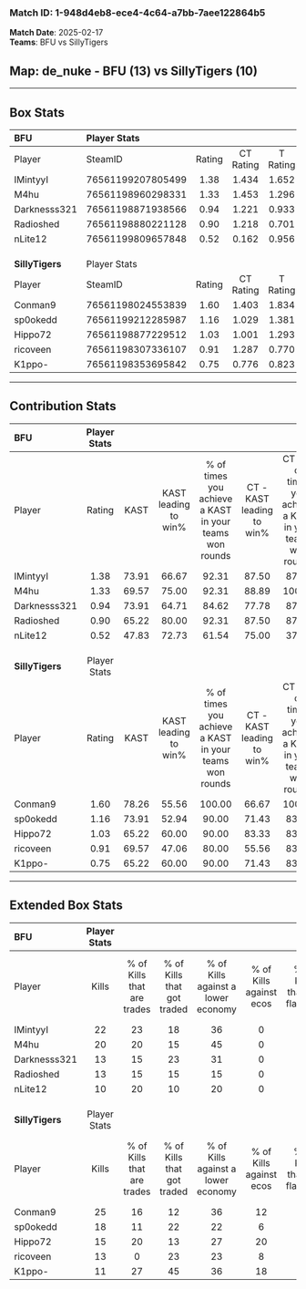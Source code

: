 ### Match ID: 1-948d4eb8-ece4-4c64-a7bb-7aee122864b5  
**Match Date**: 2025-02-17  
**Teams**: BFU vs SillyTigers  

## **Map**: de_nuke - BFU (13) vs SillyTigers (10)  
---  

## Box Stats  

| **BFU**         | Player Stats      |        |           |          |       |       |       |         |        |      |     |
| :- | :- | :-: | :-: | :-: | :-: | :-: | :-: | :-: | :-: | :-: | :-: |
| Player          | SteamID           | Rating | CT Rating | T Rating | KAST  |  ADR  | Kills | Assists | Deaths | K/D  | HS% |
| IMintyyI        | 76561199207805499 |  1.38  |   1.434   |  1.652   | 73.91 | 112.1 |  22   |    7    |   19   | 1.16 | 36  |
| M4hu            | 76561198960298331 |  1.33  |   1.453   |  1.296   | 69.57 | 103.7 |  20   |    6    |   15   | 1.33 | 35  |
| Darknesss321    | 76561198871938566 |  0.94  |   1.221   |  0.933   | 73.91 | 59.1  |  13   |    3    |   15   | 0.87 | 53  |
| Radioshed       | 76561198880221128 |  0.90  |   1.218   |  0.701   | 65.22 | 61.4  |  13   |    6    |   15   | 0.87 | 84  |
| nLite12         | 76561199809657848 |  0.52  |   0.162   |  0.956   | 47.83 | 51.3  |  10   |    2    |   19   | 0.53 | 80  |
|                 |                   |        |           |          |       |       |       |         |        |      |     |
|                 |                   |        |           |          |       |       |       |         |        |      |     |
|                 |                   |        |           |          |       |       |       |         |        |      |     |
| **SillyTigers** | Player Stats      |        |           |          |       |       |       |         |        |      |     |
| Player          | SteamID           | Rating | CT Rating | T Rating | KAST  |  ADR  | Kills | Assists | Deaths | K/D  | HS% |
| Conman9         | 76561198024553839 |  1.60  |   1.403   |  1.834   | 78.26 | 114.0 |  25   |    3    |   15   | 1.67 | 40  |
| sp0okedd        | 76561199212285987 |  1.16  |   1.029   |  1.381   | 73.91 | 76.9  |  18   |    2    |   16   | 1.13 | 83  |
| Hippo72         | 76561198877229512 |  1.03  |   1.001   |  1.293   | 65.22 | 79.7  |  15   |    6    |   15   | 1.00 | 46  |
| ricoveen        | 76561198307336107 |  0.91  |   1.287   |  0.770   | 69.57 | 58.4  |  13   |    4    |   15   | 0.87 | 69  |
| K1ppo-          | 76561198353695842 |  0.75  |   0.776   |  0.823   | 65.22 | 60.6  |  11   |    6    |   18   | 0.61 | 36  |
---  

## Contribution Stats  

| **BFU**         | Player Stats |       |                      |                                                        |                           |                                                             |                          |                                                            |
| :- | :-: | :-: | :-: | :-: | :-: | :-: | :-: | :-: |
| Player          |    Rating    | KAST  | KAST leading to win% | % of times you achieve a KAST in your teams won rounds | CT - KAST leading to win% | CT - % of times you achieve a KAST in your teams won rounds | T - KAST leading to win% | T - % of times you achieve a KAST in your teams won rounds |
| IMintyyI        |     1.38     | 73.91 |        66.67         |                         92.31                          |           87.50           |                            87.50                            |          50.00           |                           100.00                           |
| M4hu            |     1.33     | 69.57 |        75.00         |                         92.31                          |           88.89           |                           100.00                            |          57.14           |                           80.00                            |
| Darknesss321    |     0.94     | 73.91 |        64.71         |                         84.62                          |           77.78           |                            87.50                            |          50.00           |                           80.00                            |
| Radioshed       |     0.90     | 65.22 |        80.00         |                         92.31                          |           87.50           |                            87.50                            |          71.43           |                           100.00                           |
| nLite12         |     0.52     | 47.83 |        72.73         |                         61.54                          |           75.00           |                            37.50                            |          71.43           |                           100.00                           |
|                 |              |       |                      |                                                        |                           |                                                             |                          |                                                            |
|                 |              |       |                      |                                                        |                           |                                                             |                          |                                                            |
|                 |              |       |                      |                                                        |                           |                                                             |                          |                                                            |
| **SillyTigers** | Player Stats |       |                      |                                                        |                           |                                                             |                          |                                                            |
| Player          |    Rating    | KAST  | KAST leading to win% | % of times you achieve a KAST in your teams won rounds | CT - KAST leading to win% | CT - % of times you achieve a KAST in your teams won rounds | T - KAST leading to win% | T - % of times you achieve a KAST in your teams won rounds |
| Conman9         |     1.60     | 78.26 |        55.56         |                         100.00                         |           66.67           |                           100.00                            |          44.44           |                           100.00                           |
| sp0okedd        |     1.16     | 73.91 |        52.94         |                         90.00                          |           71.43           |                            83.33                            |          40.00           |                           100.00                           |
| Hippo72         |     1.03     | 65.22 |        60.00         |                         90.00                          |           83.33           |                            83.33                            |          44.44           |                           100.00                           |
| ricoveen        |     0.91     | 69.57 |        47.06         |                         80.00                          |           55.56           |                            83.33                            |          37.50           |                           75.00                            |
| K1ppo-          |     0.75     | 65.22 |        60.00         |                         90.00                          |           71.43           |                            83.33                            |          50.00           |                           100.00                           |
---  

## Extended Box Stats  

| **BFU**         | Player Stats |                            |                            |                                    |                         |                              |                                 |        |                             |                                     |                          |                               |                            |
| :- | :-: | :-: | :-: | :-: | :-: | :-: | :-: | :-: | :-: | :-: | :-: | :-: | :-: |
| Player          |    Kills     | % of Kills that are trades | % of Kills that got traded | % of Kills against a lower economy | % of Kills against ecos | % of Kills that are flawless | % of Kills that are close duels | Deaths | % of Deaths that get traded | % of Deaths against a lower economy | % of Deaths against ecos | % of Deaths that are flawless | % of Deaths that are close |
| IMintyyI        |      22      |             23             |             18             |                 36                 |            0            |              50              |                9                |   19   |             26              |                 16                  |            0             |              42               |             16             |
| M4hu            |      20      |             20             |             15             |                 45                 |            0            |              50              |                5                |   15   |             13              |                  0                  |            0             |              53               |             20             |
| Darknesss321    |      13      |             15             |             23             |                 31                 |            0            |              69              |                0                |   15   |             40              |                  7                  |            0             |              73               |             7              |
| Radioshed       |      13      |             15             |             15             |                 15                 |            0            |              62              |                0                |   15   |             20              |                  7                  |            0             |              73               |             7              |
| nLite12         |      10      |             20             |             10             |                 20                 |            0            |              30              |               10                |   19   |              5              |                 16                  |            0             |              63               |             11             |
|                 |              |                            |                            |                                    |                         |                              |                                 |        |                             |                                     |                          |                               |                            |
|                 |              |                            |                            |                                    |                         |                              |                                 |        |                             |                                     |                          |                               |                            |
|                 |              |                            |                            |                                    |                         |                              |                                 |        |                             |                                     |                          |                               |                            |
| **SillyTigers** | Player Stats |                            |                            |                                    |                         |                              |                                 |        |                             |                                     |                          |                               |                            |
| Player          |    Kills     | % of Kills that are trades | % of Kills that got traded | % of Kills against a lower economy | % of Kills against ecos | % of Kills that are flawless | % of Kills that are close duels | Deaths | % of Deaths that get traded | % of Deaths against a lower economy | % of Deaths against ecos | % of Deaths that are flawless | % of Deaths that are close |
| Conman9         |      25      |             16             |             12             |                 36                 |           12            |              64              |                4                |   15   |             13              |                 13                  |            0             |              53               |             7              |
| sp0okedd        |      18      |             11             |             22             |                 22                 |            6            |              61              |               11                |   16   |             19              |                 13                  |            0             |              75               |             0              |
| Hippo72         |      15      |             20             |             13             |                 27                 |           20            |              53              |               27                |   15   |             13              |                 20                  |            7             |              67               |             7              |
| ricoveen        |      13      |             0              |             23             |                 23                 |            8            |              69              |               15                |   15   |             27              |                 20                  |            7             |              53               |             0              |
| K1ppo-          |      11      |             27             |             45             |                 36                 |           18            |              64              |                9                |   18   |             11              |                 22                  |            6             |              44               |             11             |
